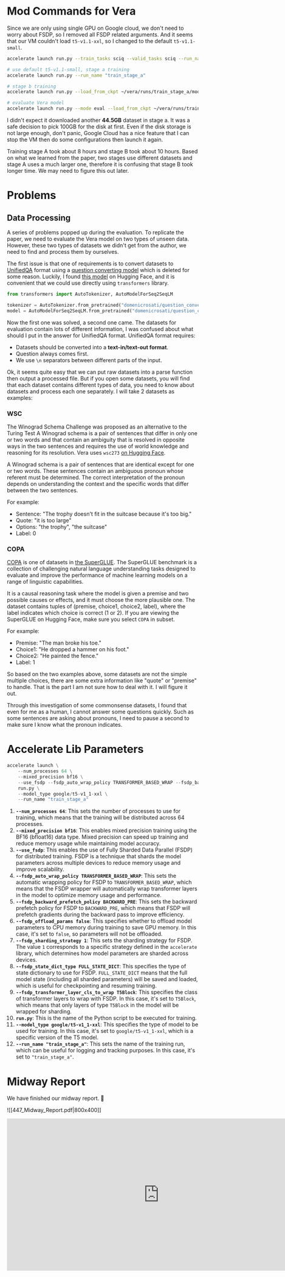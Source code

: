 # Mod Commands for Vera
Since we are only using single GPU on Google cloud, we don't need to worry about FSDP, so I removed all FSDP related arguments. And it seems that our VM couldn't load `t5-v1.1-xxl`, so I changed to the default `t5-v1.1-small`.

```bash
accelerate launch run.py --train_tasks sciq --valid_tasks sciq --run_name "train"

# use default t5-v1.1-small, stage a training
accelerate launch run.py --run_name "train_stage_a"

# stage b training
accelerate launch run.py --load_from_ckpt ~/vera/runs/train_stage_a/model/ckp_48000.pth --run_name "train_stage_b"

# evaluate Vera model
accelerate launch run.py --mode eval --load_from_ckpt ~/vera/runs/train_stage_b/model/ckp_14000.pth --run_name "eval_stage_b"
```

I didn't expect it downloaded another **44.5GB** dataset in stage a. It was a safe decision to pick 100GB for the disk at first. Even if the disk storage is not large enough, don't panic, Google Cloud has a nice feature that I can stop the VM then do some configurations then launch it again.

Training stage A took about 8 hours and stage B took about 10 hours. Based on what we learned from the paper, two stages use different datasets and stage A uses a much larger one, therefore it is confusing that stage B took longer time. We may need to figure this out later.

# Problems
## Data Processing 
A series of problems popped up during the evaluation. To replicate the paper, we need to evaluate the Vera model on two types of unseen data. However, these two types of datasets we didn't get from the author, we need to find and process them by ourselves. 

The first issue is that one of requirements is to convert datasets to [UnifiedQA](https://github.com/allenai/unifiedqa) format using a [question converting model](https://github.com/allenai/unifiedqa) which is deleted for some reason. Luckily, I found [this model](https://huggingface.co/domenicrosati/question_converter-3b) on Hugging Face, and it is convenient that we could use directly using `transformers` library.

```Python
from transformers import AutoTokenizer, AutoModelForSeq2SeqLM

tokenizer = AutoTokenizer.from_pretrained("domenicrosati/question_converter-3b")
model = AutoModelForSeq2SeqLM.from_pretrained("domenicrosati/question_converter-3b")
```

Now the first one was solved, a second one came. The datasets for evaluation contain lots of different information, I was confused about what should I put in the answer for UnifiedQA format.
UnifiedQA format requires:
- Datasets should be converted into a **text-in/text-out format**.
- Question always comes first.
- We use `\n` separators between different parts of the input.

Ok, it seems quite easy that we can put raw datasets into a parse function then output a processed file. But if you open some datasets, you will find that each dataset contains different types of data, you need to know about datasets and process each one separately. I will take 2 datasets as examples:

### WSC
The Winograd Schema Challenge was proposed as an alternative to the Turing Test
A Winograd schema is a pair of sentences that differ in only one or two words and that contain an ambiguity that is resolved in opposite ways in the two sentences and requires the use of world knowledge and reasoning for its resolution. Vera uses `wsc273` [on Hugging Face](https://huggingface.co/datasets/winograd_wsc/viewer/wsc273).

A Winograd schema is a pair of sentences that are identical except for one or two words. These sentences contain an ambiguous pronoun whose referent must be determined. The correct interpretation of the pronoun depends on understanding the context and the specific words that differ between the two sentences.

For example:
- Sentence: "The trophy doesn't fit in the suitcase because it's too big."
- Quote: "it is too large"
- Options: "the trophy", "the suitcase"
- Label: 0
### COPA
[COPA](https://huggingface.co/datasets/super_glue/viewer/copa) is one of datasets in [the SuperGLUE](https://huggingface.co/datasets/super_glue). The SuperGLUE benchmark is a collection of challenging natural language understanding tasks designed to evaluate and improve the performance of machine learning models on a range of linguistic capabilities.

It is a causal reasoning task where the model is given a premise and two possible causes or effects, and it must choose the more plausible one. The dataset contains tuples of (premise, choice1, choice2, label), where the label indicates which choice is correct (1 or 2). If you are viewing the SuperGLUE on Hugging Face, make sure you select `COPA` in subset.

For example:
- Premise: "The man broke his toe."
- Choice1: "He dropped a hammer on his foot."
- Choice2: "He painted the fence."
- Label: 1

So based on the two examples above, some datasets are not the simple multiple choices, there are some extra information like "quote" or "premise" to handle. That is the part I am not sure how to deal with it. I will figure it out.

Through this investigation of some commonsense datasets, I found that even for me as a human, I cannot answer some questions quickly. Such as some sentences are asking about pronouns, I need to pause a second to make sure I know what the pronoun indicates. 

# Accelerate Lib Parameters

```Python
accelerate launch \
    --num_processes 64 \
    --mixed_precision bf16 \
    --use_fsdp --fsdp_auto_wrap_policy TRANSFORMER_BASED_WRAP --fsdp_backward_prefetch_policy BACKWARD_PRE --fsdp_offload_params false --fsdp_sharding_strategy 1 --fsdp_state_dict_type FULL_STATE_DICT --fsdp_transformer_layer_cls_to_wrap T5Block \
    run.py \
    --model_type google/t5-v1_1-xxl \
    --run_name "train_stage_a"
```

1. **`--num_processes 64`**: This sets the number of processes to use for training, which means that the training will be distributed across 64 processes.
2. **`--mixed_precision bf16`**: This enables mixed precision training using the BF16 (bfloat16) data type. Mixed precision can speed up training and reduce memory usage while maintaining model accuracy.
3. **`--use_fsdp`**: This enables the use of Fully Sharded Data Parallel (FSDP) for distributed training. FSDP is a technique that shards the model parameters across multiple devices to reduce memory usage and improve scalability.
4. **`--fsdp_auto_wrap_policy TRANSFORMER_BASED_WRAP`**: This sets the automatic wrapping policy for FSDP to `TRANSFORMER_BASED_WRAP`, which means that the FSDP wrapper will automatically wrap transformer layers in the model to optimize memory usage and performance.
5. **`--fsdp_backward_prefetch_policy BACKWARD_PRE`**: This sets the backward prefetch policy for FSDP to `BACKWARD_PRE`, which means that FSDP will prefetch gradients during the backward pass to improve efficiency.
6. **`--fsdp_offload_params false`**: This specifies whether to offload model parameters to CPU memory during training to save GPU memory. In this case, it's set to `false`, so parameters will not be offloaded.
7. **`--fsdp_sharding_strategy 1`**: This sets the sharding strategy for FSDP. The value `1` corresponds to a specific strategy defined in the `accelerate` library, which determines how model parameters are sharded across devices.
8. **`--fsdp_state_dict_type FULL_STATE_DICT`**: This specifies the type of state dictionary to use for FSDP. `FULL_STATE_DICT` means that the full model state (including all sharded parameters) will be saved and loaded, which is useful for checkpointing and resuming training.
9. **`--fsdp_transformer_layer_cls_to_wrap T5Block`**: This specifies the class of transformer layers to wrap with FSDP. In this case, it's set to `T5Block`, which means that only layers of type `T5Block` in the model will be wrapped for sharding.
10. **`run.py`**: This is the name of the Python script to be executed for training.
11. **`--model_type google/t5-v1_1-xxl`**: This specifies the type of model to be used for training. In this case, it's set to `google/t5-v1_1-xxl`, which is a specific version of the T5 model.
12. **`--run_name "train_stage_a"`**: This sets the name of the training run, which can be useful for logging and tracking purposes. In this case, it's set to `"train_stage_a"`.

# Midway Report
We have finished our midway report. 🎉

![[447_Midway_Report.pdf|800x400]]

<iframe src="https://wandb.ai/nlp-vera/vera/reports/Vera-Extension-Midway--Vmlldzo2ODUxOTAx" style="border:none;height:400px;width:800px">